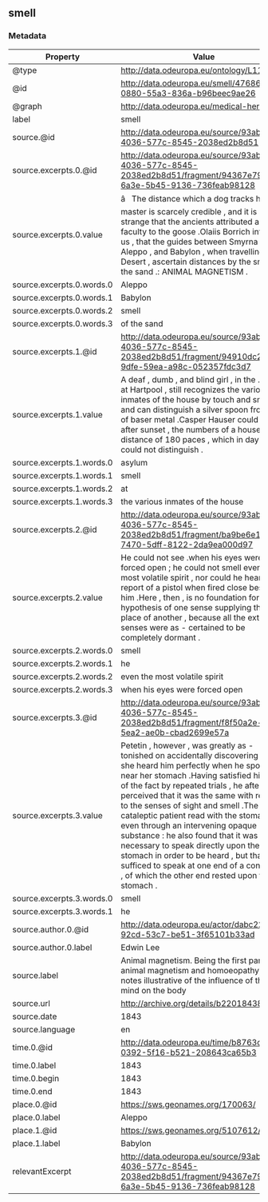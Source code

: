 ## smell

### Metadata

| Property | Value |
| -------- | ----- |
| @type | http://data.odeuropa.eu/ontology/L11_Smell |
| @id | http://data.odeuropa.eu/smell/476862bf-0880-55a3-836a-b96beec9ae26 |
| @graph | http://data.odeuropa.eu/medical-heritage |
| label | smell |
| source.@id | http://data.odeuropa.eu/source/93ab6d0a-4036-577c-8545-2038ed2b8d51 |
| source.excerpts.0.@id | http://data.odeuropa.eu/source/93ab6d0a-4036-577c-8545-2038ed2b8d51/fragment/94367e79-6a3e-5b45-9136-736feab98128 |
| source.excerpts.0.value | â   The distance which a dog tracks his master is scarcely credible , and it is strange that the ancients attributed a similar faculty to the goose .Olaiis Borrich informs us , that the guides between Smyrna , Aleppo , and Babylon , when travelling the Desert , ascertain distances by the smell of the sand .: ANIMAL MAGNETISM . |
| source.excerpts.0.words.0 | Aleppo |
| source.excerpts.0.words.1 | Babylon |
| source.excerpts.0.words.2 | smell |
| source.excerpts.0.words.3 | of the sand |
| source.excerpts.1.@id | http://data.odeuropa.eu/source/93ab6d0a-4036-577c-8545-2038ed2b8d51/fragment/94910dc2-9dfe-59ea-a98c-052357fdc3d7 |
| source.excerpts.1.value | A deaf , dumb , and blind girl , in the .asylum at Hartpool , still recognizes the various inmates of the house by touch and smell , and can distinguish a silver spoon from 120 of baser metal .Casper Hauser could read after sunset , the numbers of a house at the distance of 180 paces , which in daylight he could not distinguish . |
| source.excerpts.1.words.0 | asylum |
| source.excerpts.1.words.1 | smell |
| source.excerpts.1.words.2 | at |
| source.excerpts.1.words.3 | the various inmates of the house |
| source.excerpts.2.@id | http://data.odeuropa.eu/source/93ab6d0a-4036-577c-8545-2038ed2b8d51/fragment/ba9be6e1-7470-5dff-8122-2da9ea000d97 |
| source.excerpts.2.value | He could not see .when his eyes were forced open ; he could not smell even the most volatile spirit , nor could he hear the report of a pistol when fired close beside him .Here , then , is no foundation for the hypothesis of one sense supplying the place of another , because all the external senses were as - certained to be completely dormant . |
| source.excerpts.2.words.0 | smell |
| source.excerpts.2.words.1 | he |
| source.excerpts.2.words.2 | even the most volatile spirit |
| source.excerpts.2.words.3 | when his eyes were forced open |
| source.excerpts.3.@id | http://data.odeuropa.eu/source/93ab6d0a-4036-577c-8545-2038ed2b8d51/fragment/f8f50a2e-5fb2-5ea2-ae0b-cbad2699e57a |
| source.excerpts.3.value | Petetin , however , was greatly as - tonished on accidentally discovering that she heard him perfectly when he spoke near her stomach .Having satisfied himself of the fact by repeated trials , he afterwards perceived that it was the same with respect to the senses of sight and smell .The cataleptic patient read with the stomach , even through an intervening opaque substance : he also found that it was not necessary to speak directly upon the stomach in order to be heard , but that it sufficed to speak at one end of a conductor , of which the other end rested upon the stomach . |
| source.excerpts.3.words.0 | smell |
| source.excerpts.3.words.1 | he |
| source.author.0.@id | http://data.odeuropa.eu/actor/dabc2258-92cd-53c7-be51-3f65101b33ad |
| source.author.0.label | Edwin Lee |
| source.label | Animal magnetism. Being the first part of animal magnetism and homoeopathy, with notes illustrative of the influence of the mind on the body |
| source.url | http://archive.org/details/b22018438 |
| source.date | 1843 |
| source.language | en |
| time.0.@id | http://data.odeuropa.eu/time/b8763c2d-0392-5f16-b521-208643ca65b3 |
| time.0.label | 1843 |
| time.0.begin | 1843 |
| time.0.end | 1843 |
| place.0.@id | https://sws.geonames.org/170063/ |
| place.0.label | Aleppo |
| place.1.@id | https://sws.geonames.org/5107612/ |
| place.1.label | Babylon |
| relevantExcerpt | http://data.odeuropa.eu/source/93ab6d0a-4036-577c-8545-2038ed2b8d51/fragment/94367e79-6a3e-5b45-9136-736feab98128 |
